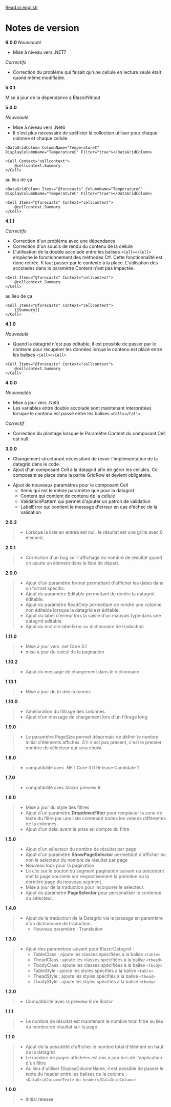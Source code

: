 [Read in english](BlazorDatagrid_RELEASE_NOTE.en.md)

# Notes de version
**6.0.0**
_Nouveauté_
- Mise à niveau vers .NET7

_Correctifs_
- Correction du problème qui faisait qu'une cellule en lecture seule était quand même modifiable.

**5.0.1**

Mise à jour de la dépendance à BlazorNInput

**5.0.0**

_Nouveauté_
- Mise à niveau vers .Net6
- Il n'est plus necessaire de spéficier la collection utiliser pour chaque colonne et chaque cellule. 

```razor
<DataGridColumn ColumnName="TemperatureC" DisplayColumnName="TemperatureC" Filter="true"></DataGridColumn>

<Cell Context="cellcontext">
    @cellcontext.Summary
</Cell>
```

au lieu de ça 

```razor
<DataGridColumn Items="@forecasts" ColumnName="TemperatureC" DisplayColumnName="TemperatureC" Filter="true"></DataGridColumn>

<Cell Items="@forecasts" Context="cellcontext">
    @cellcontext.Summary
</Cell>
```

**4.1.1**

_Correctifs_
- Correction d'un problème avec une dépendance
- Correction d'un soucis de rendu du contenu de la cellule
- L'utilisation de la double accolade entre les balises `<Cell></Cell>` empêche le fonctionnement des méthodes C#. Cette fonctionnalité est donc retirée. Il faut passer par le contexte à la place. L'utilisation des accolades dans le paramètre Content n'est pas impactée.

```razor
<Cell Items="@forecasts" Context="cellcontext">
    @cellcontext.Summary
</Cell>
```
au lieu de ça
```razor
<Cell Items="@forecasts" Context="cellcontext">
    {{Summary}}
</Cell>
```

**4.1.0**

_Nouveauté_
- Quand la datagrid n'est pas éditable, il est possible de passer par le contexte pour récupérer les données lorque le contenu est placé entre les balises  `<Cell></Cell>`
```razor
<Cell Items="@forecasts" Context="cellcontext">
    @cellcontext.Summary
</Cell>
```

**4.0.0**

_Nouveautés_
- Mise à jour vers .Net5
- Les variables entre double accolade sont maintenant interprétées lorsque le contenu est passé entre les balises `<Cell></Cell>`

_Correctif_
- Correction du plantage lorsque le Paramètre Content du composant Cell est null.

**3.0.0**
- Changement structurant nécessitant de revoir l'implémentation de la datagrid dans le code.
- Ajout d'un composant Cell à la datagrid afin de gérer les cellules. Ce composant se place dans la partie GridRow et devient obligatoire.

* Ajout de nouveaux paramètres pour le composant Cell
    * Items qui est le même paramètre que pour la datagrid
    * Content qui contient de contenu de la cellule
    * ValidationPattern qui permet d'ajouter un patron de validation
    * LabelError qui contient le message d'erreur en cas d'échec de la validation

**2.0.2**
> - Lorsque la liste en entrée est null, le résultat est une grille avec 0 élément.

**2.0.1**
> - Correction d'un bug sur l'affichage du nombre de résultat quand on ajoute un élément dans la liste de départ.

**2.0.0**
> - Ajout d'un paramètre format permettant d'afficher les dates dans un format spécific.
> - Ajout du paramètre Editable permettant de rendre la datagrid éditable. 
> - Ajout du paramètre ReadOnly permettant de rendre une colonne non éditable lorsque la datagrid est éditable. 
> - Ajout du label d'erreur lors la saisie d'un mauvais type dans une datagrid editable.
> - Ajout du mot clé labelError au dictionnaire de traduction 

**1.11.0**
> - Mise à jour vers .net Core 3.1
> - mise à jour du calcul de la pagination

**1.10.2**
> - Ajout du message de chargement dans le dictionnaire

**1.10.1**
> - Mise à jour du tri des colonnes

**1.10.0**
> - Amélioration du filtrage des colonnes.
> - Ajout d'un message de chargement lors d'un filtrage long

**1.9.0**
> - Le paramètre PageSize permet désormais de définir le nombre initial d'éléments affichés. S'il n'est pas présent, c'est le premier nombre du sélecteur qui sera choisi.

**1.8.0**
> - compatibilité avec .NET Core 3.0 Release Candidate 1

**1.7.0**
> - compatibilité avec blazor preview 9

**1.6.0**
> - Mise à jour du style des filtres
> - Ajout d'un paramètre **DropdownFilter** pour remplacer la zone de texte du filtre par une liste contenant toutes les valeurs différentes de la colonnes
> - Ajout d'un délai avant la prise en compte du filtre

**1.5.0**
> - Ajout d'un sélecteur du nombre de résultat par page
> - Ajout d'un paramètre **ShowPageSelector** permettant d'afficher ou non le selecteur du nombre de résultat par page
> - Nouveau look pour la pagination
> - Le clic sur le bouton du segment pagination suivant ou précédent met la page courante sur respectivement la première ou la dernière page du nouveau segment.
> - Mise à jour de la traduction pour incorporer le selecteur.
> - Ajout du paramètre **PageSelector** pour personaliser le contenue du sélecteur. 

**1.4.0**
> - Ajout de la traduction de la Datagrid via le passage en paramètre d'un dictionnaire de traduction. 
>   - Nouveau paramètre : Translation

**1.3.0**
> - Ajout des paramètres suivant pour BlazorDatagrid :
>   - TableClass : ajoute les classes spécifiées à la balise ```<table>```
>   - TheadClass : ajoute les classes spécifiées à la balise ```<thead>```
>   - TbodyClass : ajoute les classes spécifiées à la balise ```<tbody>```
>   - TableStyle : ajoute les styles spécifiés à la balise ```<table>```
>   - TheadStyle : ajoute les styles spécifiés à la balise ```<thead>```
>   - TbodyStyle : ajoute les styles spécifiés à la balise ```<tbody>```

**1.2.0**
> - Compatibilité avec la preview 8 de Blazor

**1.1.1**
> - Le nombre de résultat est maintenant le nombre total filtré au lieu du nombre de résultat sur la page

**1.1.0**
> - Ajout de la possiblité d'afficher le nombre total d'élément en haut de la datagrid
> - Le nombre de pages affichées est mis à jour lors de l'application d'un filtre
> - Au lieu d'utiliser DisplayColumnName, il est possible de passer le texte du header entre les balises de la colonne :  ```<DataGridColumn>Texte du header</DataGridColumn>```

**1.0.0**
> - Initial release